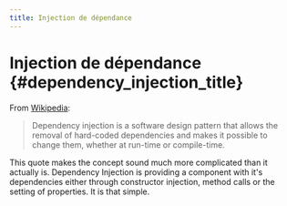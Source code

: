 ```yaml
---
title: Injection de dépendance
---
```


# Injection de dépendance {#dependency_injection_title}

From [Wikipedia](http://en.wikipedia.org/wiki/Dependency_injection):

> Dependency injection is a software design pattern that allows the removal of hard-coded dependencies and makes it 
> possible to change them, whether at run-time or compile-time.

This quote makes the concept sound much more complicated than it actually is. Dependency Injection is providing a component 
with it's dependencies either through constructor injection, method calls or the setting of properties. It is that simple.
